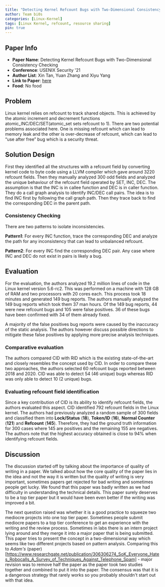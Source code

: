 ```yaml
---
title: "Detecting Kernel Refcount Bugs with Two-Dimensional Consistency Checking"
author: Team bi0s
categories: [Linux-Kernel]
tags: [Linux Kernel, refcount, resource sharing]
pin: true
---
```


## Paper Info
- **Paper Name**: Detecting Kernel Refcount Bugs with Two-Dimensional Consistency Checking
- **Conference**: USENIX Security '21
- **Author List**: Xin Tan, Yuan Zhang and  Xiyu Yang
- **Link to Paper**: [here](https://www.usenix.org/system/files/sec21-tan.pdf)
- **Food**: No food

## Problem

Linux kernel relies on refcount to track shared objects. This is achieved by the atomic increment and decrement functions atomic_INC/DEC/SET(atomic_set sets refcount to 1). There are two potential problems associated here. One is missing refcount which can lead to memory leak and the other is over-decrease of refcount, which can lead to “use after free” bug which is a security threat.

## Solution Design

First they identified all the structures with a refcount field by converting kernel code to byte code using a LLVM compiler which gave around 3220 refcount fields. Then they manually analyzed 300 odd fields and analyzed the unique behaviour of the refcount field operated  by SET, INC, DEC. The assumption is that the INC is in callee function and DEC is in caller function. They do a call graph analysis to identify INC/DEC call pairs. The idea is to find INC first by following the call graph path. Then they trace back to find the corresponding DEC in the parent path.

### Consistency Checking

There are two patterns to isolate inconsistencies.

**Pattern1**: For every INC function, trace the corresponding DEC and analyze the path for any inconsistency that can lead to unbalanced refcount.

**Pattern2**: For every INC find the corresponding DEC pair. Any case where INC and DEC do not exist in pairs is likely a bug.

## Evaluation

For the evaluation, the authors analyzed 19.2 million lines of code in the Linux kernel version 5.6-rc2. This was performed on a machine with 128 GB of RAM and two processors with 20 cores each.
This process took 18 minutes and generated 149 bug reports.
The authors manually analyzed the 149 bug reports which took them 37 man hours.
Of the 149 bug reports, 44 were new refcount bugs and 105 were false positives.
36 of these bugs have been confirmed with 34 of them already fixed.

A majority of the false positives bug reports were caused by the inaccuracy of the static analysis. The authors however discuss possible directions to mitigate these false positives by applying more precise analysis techniques.

### Comparative evaluation

The authors compared CID with RID which is the existing state-of-the-art and closely resembles the concept used by CID.
In order to compare these two approaches, the authors selected 60 refcount bugs reported between 2018 and 2020.
CID was able to detect 54 (46 unique) bugs whereas RID was only able to detect 10 (2 unique) bugs.

### Evaluating refcount field identification

Since a key contribution of CID is its ability to identify refcount fields, the authors evaluated this aspect.
CID identified 792 refcount fields in the Linux kernel.
The authors had previously analyzed a random sample of 300 fields and classified them into **Lock/Status** (**18**), **Token/ID** (**16**), **Normal Counter** (**121**) and **Refcount** (**145**).
Therefore, they had the ground truth information for 300 cases where 145 are positives and the remaining 155 are negatives.
The authors note that the highest accuracy obtained is close to 94% when identifying refcount fields.


## Discussion

The discussion started off by talking about the importance of quality of writing in a paper. We talked about how the core quality of the paper lies in the idea and not the way it is written but the quality of writing is very important, sometimes papers get rejected for bad writing and sometimes people get lucky. We found that this paper was badly written as we had difficulty in understanding the technical details. This paper surely deserves to be a top tier paper but it would have been even better if the writing was improved a bit.

The next question raised was whether it is a good practice to squeeze two mediocre projects into one top tier paper. Sometimes people submit mediocre papers to a top tier conference to get an experience with the writing and the review process. Sometimes in labs there is an intern project lying around and they merge it into a major paper that is being submitted. This paper tries to present the concept in a two-dimensional way which seems like two different projects based on pattern analysis. Comparing this to *Adam's* (paper)[https://www.researchgate.net/publication/306306274_SoK_Everyone_Hates_Robocalls_A_Survey_of_Techniques_Against_Telephone_Spam] - major revision was to remove half the paper as the paper took two studies together and combined to put it into the paper.  The consensus was that it is a dangerous strategy that rarely works so you probably shouldn't start out with that idea.
